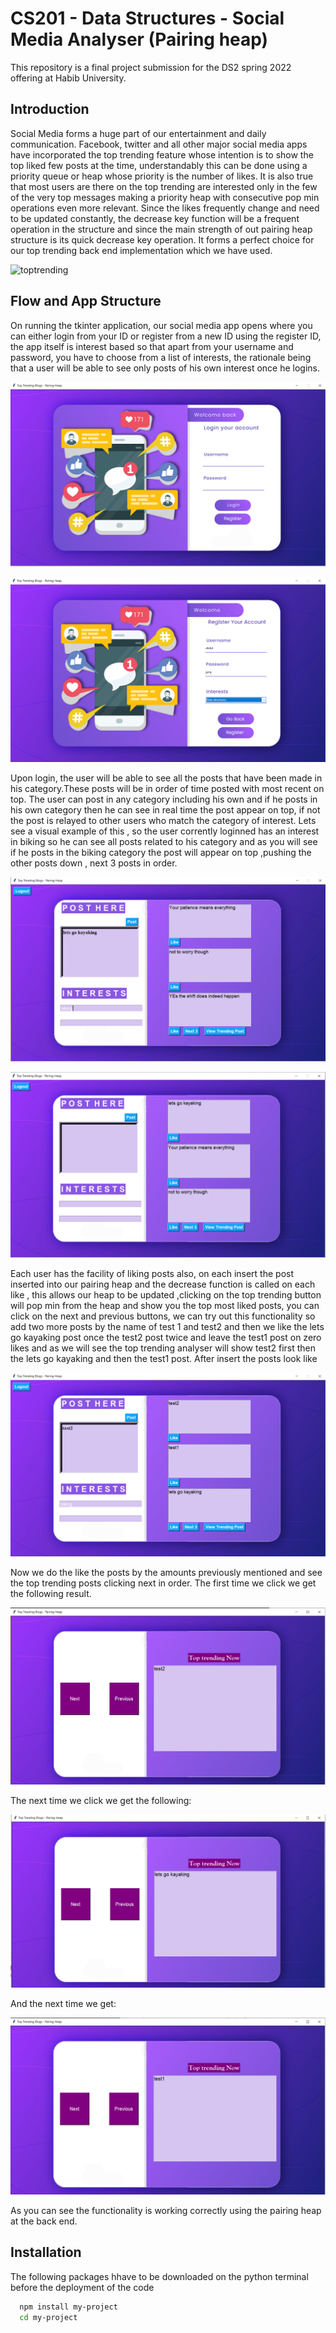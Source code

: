 # CS201 - Data Structures - Social Media Analyser (Pairing heap)

This repository is a final project submission for the DS2 spring 2022 offering at Habib University.


## Introduction
Social Media forms a huge part of our entertainment and daily communication. Facebook, twitter and all other major social media apps have incorporated the top trending feature whose intention is to show the  top liked few posts at the time, understandably this can be done using a priority queue or heap whose priority is the number of likes. It is also true that most users are there on the top trending are interested only in the few of the very top messages making a priority heap with consecutive pop min operations even more relevant.  Since the likes frequently change and need to be updated constantly, the decrease key function will be a frequent operation in the structure and since the main strength of out pairing heap structure is its quick decrease key operation. It forms a perfect choice for our top trending back end implementation which we have used.


![toptrending](https://user-images.githubusercontent.com/77571253/169244806-b276d861-e556-4fee-8514-183f831f1c42.jpg)

## Flow and App Structure 
On running the tkinter application, our social media app opens where you can either login from your ID or register from a new ID using the register ID, the app itself is interest based so that apart from your username and password, you have to choose from a list of interests, the rationale being that a user will be able to see only posts of his own interest once he logins.

<p align="center">
  <img src="Login page.png" +/>
</p>

<p align="center">
  <img src="registerpage.png" +/>
</p>



Upon login, the user will be able to see all the posts that have been made in his category.These posts will be in order of time posted with most recent on top. The user can post in any category including his own and if he posts in his own category then he can see in real time the post appear on top, if not the post is relayed to other users who match the category of interest. Lets see a visual example of this , so the user corrently loginned has an interest in biking so he can see all posts related to his category and  as you will see if he posts in the biking category the post will appear on top ,pushing the other posts down , next 3 posts in order.


<p align="center">
  <img src="posting.png" +/>
</p>



<p align="center">
  <img src="posted.png" +/>
</p>




Each user has the facility of liking posts also, on each insert the post inserted into our pairing heap and the decrease function is called on each like , this allows our heap to be updated ,clicking on the top trending button will pop min from the heap and show you the top most liked posts, you can click on the next and previous buttons, we can try out this functionality so add two more posts by the name of test 1 and test2 and then we like the lets go kayaking post once the test2 post twice and leave the test1 post on zero likes and as we will see the top trending analyser will show test2 first then the lets go kayaking and then the test1 post. After insert the posts look like


<p align="center">
  <img src="multipleposts.png" +/>
</p>

Now we do the like the posts by the amounts previously mentioned and see the top trending posts clicking next in order. The first time we click we get the following result.

<p align="center">
  <img src="top.png" +/>
</p>

The next time we click we get the following:

<p align="center">
  <img src="kayak.png" +/>
</p>

And the next time we get:

<p align="center">
  <img src="test1top.png" +/>
</p>


As you can see the functionality is working correctly using the pairing heap at the back end.

## Installation

The following packages hhave to be downloaded on the python terminal before the deployment of the code 
```bash
  npm install my-project
  cd my-project
```







